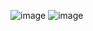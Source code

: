 ![image](https://github.com/digtal/recycleview-study/blob/master/ezgif-5-3fd86986ba4b.gif)
![image](https://github.com/digtal/recycleview-study/blob/master/refresh.gif)
